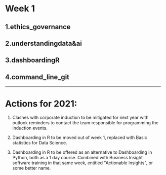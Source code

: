 # Week 1

## 1.ethics_governance

## 2.understandingdata&ai

## 3.dashboardingR

## 4.command_line_git

***

# Actions for 2021:

1. Clashes with corporate induction to be mitigated for next year with outlook reminders to contact the team responsible for programming the induction events.  

2. Dashboarding in R to be moved out of week 1, replaced with Basic statistics for Data Science.  

3. Dashboarding in R to be offered as an alternative to Dashboarding in Python, both as a 1 day course. Combined with Business Insight software training in that same week, entitled "Actionable Insights", or some better name.


